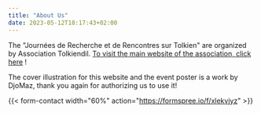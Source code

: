 ```yaml
---
title: "About Us"
date: 2023-05-12T18:17:43+02:00
---
```


The "Journées de Recherche et de Rencontres sur Tolkien" are organized by Association Tolkiendil.  [To visit the main website of the association, click here](https://www.tolkiendil.com) !

The  cover illustration for this website and the event poster is a work by DjoMaz, thank you again for authorizing us to use it!

{{< form-contact width="60%" action="https://formspree.io/f/xlekvjyz" >}}
